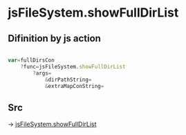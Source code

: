 # jsFileSystem.showFullDirList

## Difinition by js action

```js.js

var=fullDirsCon
	?func=jsFileSystem.showFullDirList
		?args=
			&dirPathString=
			&extraMapConString=
```

## Src

-> [jsFileSystem.showFullDirList](https://github.com/puutaro/CommandClick/blob/master/app/src/main/java/com/puutaro/commandclick/fragment_lib/terminal_fragment/js_interface/file/JsFileSystem.kt#L325)


